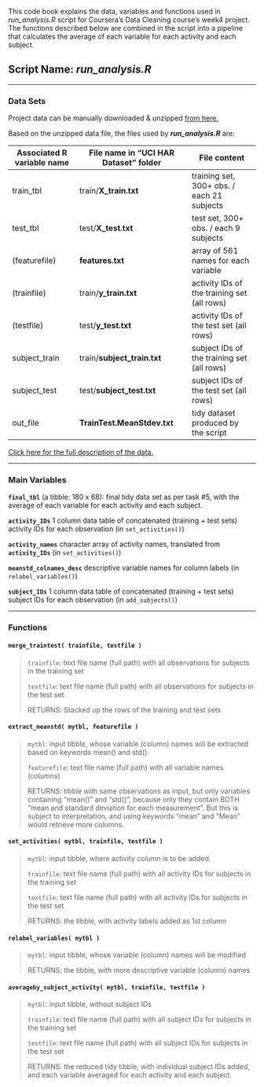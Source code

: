 This code book explains the data, variables and functions used in
*run_analysis.R* script for Coursera’s Data Cleaning course’s week4
project. The functions described below are combined in the script into a
pipeline that calculates the average of each variable for each activity
and each subject.  

## **Script Name:** *run_analysis.R*

------------------------------------------------------------------------

### Data Sets

Project data can be manually downloaded & unzipped
<a href="https://d396qusza40orc.cloudfront.net/getdata%2Fprojectfiles%2FUCI%20HAR%20Dataset.zip" class="uri">from here.</a>

Based on the unzipped data file, the files used by ***run_analysis.R***
are:

| Associated R variable name | File name in “UCI HAR Dataset” folder | File content                                |
|----------------------------|---------------------------------------|---------------------------------------------|
| train_tbl                  | train/**X_train.txt**                 | training set, 300+ obs. / each 21 subjects  |
| test_tbl                   | test/**X_test.txt**                   | test set, 300+ obs. / each 9 subjects       |
| (featurefile)              | **features.txt**                      | array of 561 names for each variable        |
| (trainfile)                | train/**y_train.txt**                 | activity IDs of the training set (all rows) |
| (testfile)                 | test/**y_test.txt**                   | activity IDs of the test set (all rows)     |
| subject_train              | train/**subject_train.txt**           | subject IDs of the training set (all rows)  |
| subject_test               | test/**subject_test.txt**             | subject IDs of the test set (all rows)      |
| out_file                   | **TrainTest.MeanStdev.txt**           | tidy dataset produced by the script         |

<a href="http://archive.ics.uci.edu/ml/datasets/Human+Activity+Recognition+Using+Smartphones" class="uri">Click here for the full description of the data.</a>

------------------------------------------------------------------------

### Main Variables

**`final_tbl`** (a tibble: 180 x 68): final tidy data set as per task
\#5, with the average of each variable for each activity and each
subject.

**`activity_IDs`** 1 column data table of concatenated (training + test
sets) activity IDs for each observation (in `set_activities()`)

**`activity_names`** character array of activity names, translated from
**`activity_IDs`** (in `set_activities()`)

**`meanstd_colnames_desc`** descriptive variable names for column labels
(in `relabel_variables()`)

**`subject_IDs`** 1 column data table of concatenated (training + test
sets) subject IDs for each observation (in `add_subjects()`)

------------------------------------------------------------------------

### Functions

#### `merge_traintest( trainfile, testfile )`

> `trainfile`: text file name (full path) with all observations for
> subjects in the training set
>
> `textfile`: text file name (full path) with all observations for
> subjects in the test set
>
> RETURNS: Stacked up the rows of the training and test sets

#### `extract_meanstd( mytbl, featurefile )`

> `mytbl`: input tibble, whose variable (column) names will be extracted
> based on keywords mean() and std().
>
> `featurefile`: text file name (full path) with all variable names
> (columns)
>
> RETURNS: tibble with same observations as input, but only variables
> containing “mean()” and “std()”, because only they contain BOTH “mean
> and standard deviation for each measurement”. But this is subject to
> interpretation, and using keywords “mean” and “Mean” would retrieve
> more columns.

#### `set_activities( mytbl, trainfile, testfile )`

> `mytbl`: input tibble, where activity column is to be added.
>
> `trainfile`: text file name (full path) with all activity IDs for
> subjects in the training set
>
> `textfile`: text file name (full path) with all activity IDs for
> subjects in the test set
>
> RETURNS: the tibble, with activity labels added as 1st column

#### `relabel_variables( mytbl )`

> `mytbl`: input tibble, whose variable (column) names will be modified
>
> RETURNS: the tibble, with more descriptive variable (column) names

#### `averageby_subject_activity( mytbl, trainfile, testfile )`

> `mytbl`: input tibble, without subject IDs
>
> `trainfile`: text file name (full path) with all subject IDs for
> subjects in the training set
>
> `testfile`: text file name (full path) with all subject IDs for
> subjects in the test set
>
> RETURNS: the reduced tidy tibble, with individual subject IDs added,
> and each variable averaged for each activity and each subject.
